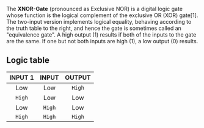 The **XNOR-Gate** (pronounced as Exclusive NOR) is a digital logic gate
whose function is the logical complement of the exclusive OR (XOR)
gate[1]. The two-input version implements logical equality, behaving
according to the truth table to the right, and hence the gate is
sometimes called an "equivalence gate". A high output (1) results
if both of the inputs to the gate are the same. If one but not both
inputs are high (1), a low output (0) results.

## Logic table

| INPUT 1 | INPUT | OUTPUT |
| :-----: | :---: | :----: |
| Low | Low | `High` |
| `High` | Low | Low |
| Low | `High` | Low |
| `High` | `High` | `High` |
